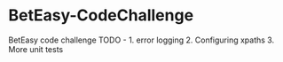 # BetEasy-CodeChallenge
BetEasy code challenge
TODO - 1. error logging
2. Configuring xpaths
3. More unit tests
